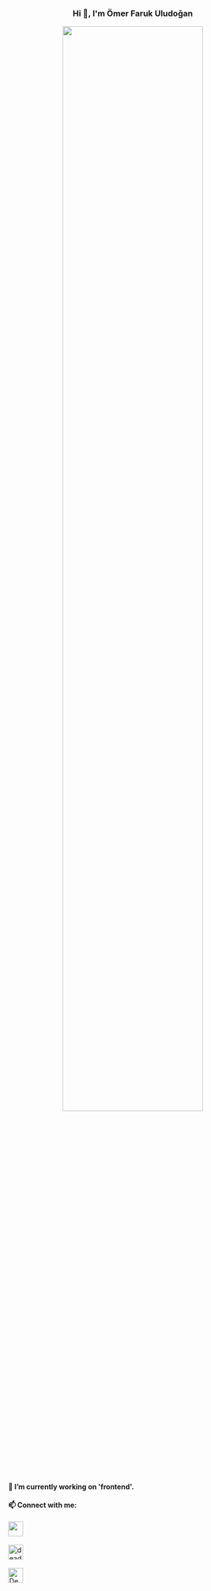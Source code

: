 <h3 align="center">Hi 👋, I'm Ömer Faruk Uludoğan</h3>
<p align="center">
<img width="75%" src="https://github-readme-stats.vercel.app/api?username=DeadsFire&show_icons=true&theme=blue-green")> </img>
</p>

<h4 align="left">🔭 I’m currently working on 'frontend'. <h4> 
  <h4 align="left">📫 Connect with me:</h4>
  <p>
    <a href="https://www.linkedin.com/in/farukuludogan/" target="blank"><img align="center" src="https://www.vectorlogo.zone/logos/linkedin/linkedin-icon.svg" alt "omer-faruk-uludogan" height="30" width="30"/></a>&nbsp;
    <br>
    <br>
    <a href="https://www.instagram.com/deads_fire/?igshid=1ihnjkc6f84ju" target="blank"><img align="center" src="https://www.vectorlogo.zone/logos/instagram/instagram-icon.svg" alt="deads_fire" height="30" width="30" /></a>&nbsp;
    <br>
    <br>
    <a href="https://twitter.com/Deadsfire61?s=08" target="blank"><img align="center" src="https://www.vectorlogo.zone/logos/twitter/twitter-official.svg" alt="Deadsfire61" height="30" width="30" /></a>&nbsp;
  </p>
<!--
**DeadsFire/DeadsFire** is a ✨ _special_ ✨ repository because its `README.md` (this file) appears on your GitHub profile.

Here are some ideas to get you started:

- 🔭 I’m currently working on ...
- 🌱 I’m currently learning ...
- 👯 I’m looking to collaborate on ...
- 🤔 I’m looking for help with ...
- 💬 Ask me about ...
- 📫 How to reach me: ...
- 😄 Pronouns: ...
- ⚡ Fun fact: ...
-->
